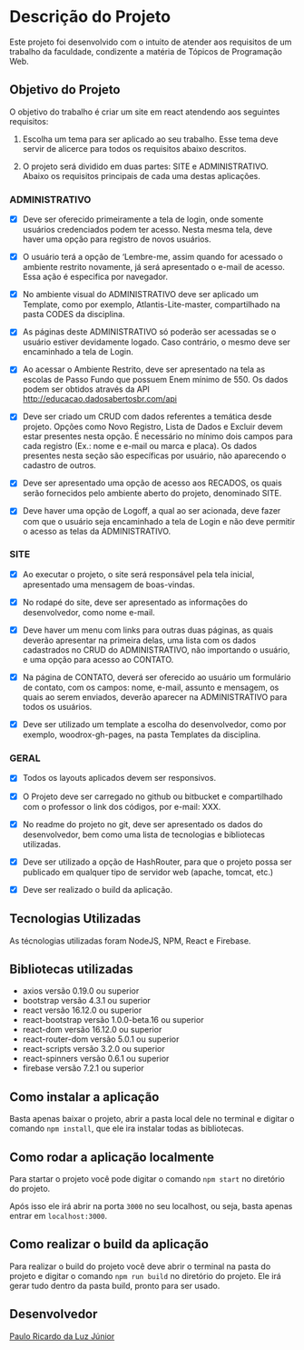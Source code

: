 # Descrição do Projeto
Este projeto foi desenvolvido com o intuito de atender aos requisitos de um trabalho da faculdade, condizente a matéria de Tópicos de Programação Web.

## Objetivo do Projeto
O objetivo do trabalho é criar um site em react atendendo aos seguintes requisitos:

1) Escolha um tema para ser aplicado ao seu trabalho. Esse tema deve servir de alicerce para todos os requisitos abaixo descritos.

2) O projeto será dividido em duas partes: SITE e ADMINISTRATIVO. Abaixo os requisitos principais de cada uma destas aplicações.

### ADMINISTRATIVO
- [x] Deve ser oferecido primeiramente a tela de login, onde somente usuários credenciados podem ter acesso. Nesta mesma tela, deve haver uma opção para registro de novos usuários.

- [x] O usuário terá a opção de ‘Lembre-me, assim quando for acessado o ambiente restrito novamente, já será apresentado o e-mail de acesso. Essa ação é especifica por navegador.

- [x] No ambiente visual do ADMINISTRATIVO deve ser aplicado um Template, como por exemplo, Atlantis-Lite-master, compartilhado na pasta CODES da disciplina.

- [x] As páginas deste ADMINISTRATIVO só poderão ser acessadas se o usuário estiver devidamente logado. Caso contrário, o mesmo deve ser encaminhado a tela de Login.

- [x] Ao acessar o Ambiente Restrito, deve ser apresentado na tela as escolas de Passo Fundo que possuem Enem mínimo de 550. Os dados podem ser obtidos através da API http://educacao.dadosabertosbr.com/api

- [x] Deve ser criado um CRUD com dados referentes a temática desde projeto. Opções como Novo Registro, Lista de Dados e Excluir devem estar presentes nesta opção. É necessário no mínimo dois campos para cada registro (Ex.: nome e e-mail ou marca e placa). Os dados presentes nesta seção são específicas por usuário, não aparecendo o cadastro de outros.

- [x] Deve ser apresentado uma opção de acesso aos RECADOS, os quais serão fornecidos pelo ambiente aberto do projeto, denominado SITE.

- [x] Deve haver uma opção de Logoff, a qual ao ser acionada, deve fazer com que o usuário seja encaminhado a tela de Login e não deve permitir o acesso as telas da ADMINISTRATIVO.

### SITE
- [x] Ao executar o projeto, o site será responsável pela tela inicial, apresentado uma mensagem de boas-vindas.

- [x] No rodapé do site, deve ser apresentado as informações do desenvolvedor,
como nome e-mail.

- [x] Deve haver um menu com links para outras duas páginas, as quais deverão
apresentar na primeira delas, uma lista com os dados cadastrados no CRUD
do ADMINISTRATIVO, não importando o usuário, e uma opção para acesso ao
CONTATO.

- [x] Na página de CONTATO, deverá ser oferecido ao usuário um formulário de
contato, com os campos: nome, e-mail, assunto e mensagem, os quais ao
serem enviados, deverão aparecer na ADMINISTRATIVO para todos os
usuários.

- [x] Deve ser utilizado um template a escolha do desenvolvedor, como por
exemplo, woodrox-gh-pages, na pasta Templates da disciplina.


### GERAL
- [x] Todos os layouts aplicados devem ser responsivos.

- [x] O Projeto deve ser carregado no github ou bitbucket e compartilhado com o professor o link dos códigos, por e-mail: XXX.

- [x] No readme do projeto no git, deve ser apresentado os dados do
desenvolvedor, bem como uma lista de tecnologias e bibliotecas utilizadas.

- [x] Deve ser utilizado a opção de HashRouter, para que o projeto possa ser
publicado em qualquer tipo de servidor web (apache, tomcat, etc.)

- [x] Deve ser realizado o build da aplicação.

## Tecnologias Utilizadas
As técnologias utilizadas foram NodeJS, NPM,  React e Firebase.

## Bibliotecas utilizadas
* axios versão 0.19.0 ou superior
* bootstrap versão 4.3.1 ou superior
* react versão 16.12.0 ou superior
* react-bootstrap versão 1.0.0-beta.16 ou superior
* react-dom versão 16.12.0 ou superior
* react-router-dom versão 5.0.1 ou superior
* react-scripts versão 3.2.0 ou superior
* react-spinners versão 0.6.1 ou superior
* firebase versão 7.2.1 ou superior

## Como instalar a aplicação
Basta apenas baixar o projeto, abrir a pasta local dele no terminal e digitar o comando `npm install`, que ele ira instalar todas as bibliotecas.

## Como rodar a aplicação localmente
Para startar o projeto você pode digitar o comando `npm start` no diretório do projeto.

Após isso ele irá abrir na porta `3000` no seu localhost, ou seja, basta apenas entrar em `localhost:3000`.

## Como realizar o build da aplicação
Para realizar o build do projeto você deve abrir o terminal na pasta do projeto e digitar o comando `npm run build` no diretório do projeto. Ele irá gerar tudo dentro da pasta build, pronto para ser usado.

## Desenvolvedor
[Paulo Ricardo da Luz Júnior](https://www.linkedin.com/in/paulo-ricardo-da-luz-j%C3%BAnior-5a3953164/)
